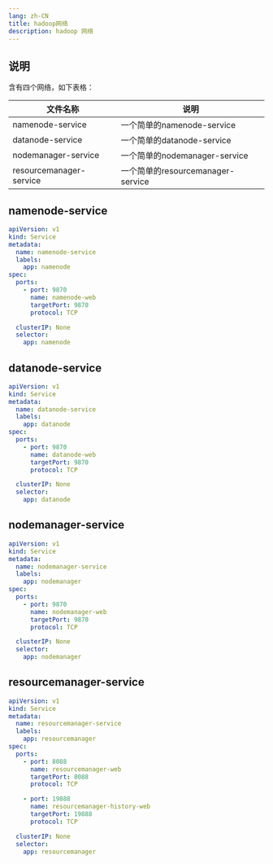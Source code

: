 ```yaml
---
lang: zh-CN
title: hadoop网络
description: hadoop 网络
---
```


## 说明

含有四个网络，如下表格：

| 文件名称                    | 说明                           |
|-------------------------|------------------------------|
| namenode-service        | 一个简单的namenode-service        |
| datanode-service        | 一个简单的datanode-service        |
| nodemanager-service     | 一个简单的nodemanager-service     |
| resourcemanager-service | 一个简单的resourcemanager-service |

## namenode-service

```yaml
apiVersion: v1
kind: Service
metadata:
  name: namenode-service
  labels:
    app: namenode
spec:
  ports:
    - port: 9870
      name: namenode-web
      targetPort: 9870
      protocol: TCP

  clusterIP: None
  selector:
    app: namenode
```

## datanode-service

```yaml
apiVersion: v1
kind: Service
metadata:
  name: datanode-service
  labels:
    app: datanode
spec:
  ports:
    - port: 9870
      name: datanode-web
      targetPort: 9870
      protocol: TCP

  clusterIP: None
  selector:
    app: datanode
```

## nodemanager-service

```yaml
apiVersion: v1
kind: Service
metadata:
  name: nodemanager-service
  labels:
    app: nodemanager
spec:
  ports:
    - port: 9870
      name: nodemanager-web
      targetPort: 9870
      protocol: TCP

  clusterIP: None
  selector:
    app: nodemanager
```

## resourcemanager-service

```yaml
apiVersion: v1
kind: Service
metadata:
  name: resourcemanager-service
  labels:
    app: resourcemanager
spec:
  ports:
    - port: 8088
      name: resourcemanager-web
      targetPort: 8088
      protocol: TCP

    - port: 19888
      name: resourcemanager-history-web
      targetPort: 19888
      protocol: TCP

  clusterIP: None
  selector:
    app: resourcemanager
```